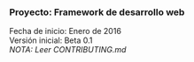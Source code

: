 <h3>Proyecto: Framework de desarrollo web</h3>
<p>Fecha de inicio: Enero de 2016<br />
Versión inicial: Beta 0.1<br />
<em>NOTA: Leer CONTRIBUTING.md</em></p>
